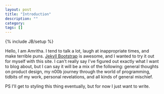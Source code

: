 ```yaml
---
layout: post
title: "Introduction"
description: ""
category: 
tags: []
---
```

{% include JB/setup %}
<p>Hello, I am Amritha. I tend to talk a lot, laugh at inappropriate times, and make terrible puns. <a href="https://www.jekyllbootstrap.com">Jekyll Bootstrap</a> is awesome, and I wanted to try it out for myself with this site. I can't really say I've figured out exactly what I want to blog about, but I can say it will be a mix of the following: general thoughts on product design, my n00b journey through the world of programming, tidbits of my work, personal revelations, and all kinds of general mischief. </p>
<p> PS I'll get to styling this thing eventually, but for now I just want to write. </p>
